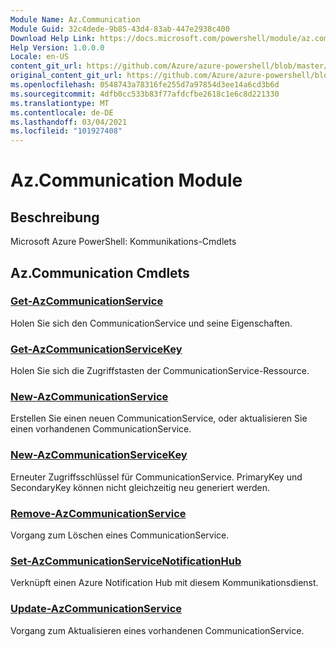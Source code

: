 ```yaml
---
Module Name: Az.Communication
Module Guid: 32c4dede-9b85-43d4-83ab-447e2938c400
Download Help Link: https://docs.microsoft.com/powershell/module/az.communication
Help Version: 1.0.0.0
Locale: en-US
content_git_url: https://github.com/Azure/azure-powershell/blob/master/src/Communication/help/Az.Communication.md
original_content_git_url: https://github.com/Azure/azure-powershell/blob/master/src/Communication/help/Az.Communication.md
ms.openlocfilehash: 0548743a78316fe255d7a97854d3ee14a6cd3b6d
ms.sourcegitcommit: 4dfb0cc533b83f77afdcfbe2618c1e6c8d221330
ms.translationtype: MT
ms.contentlocale: de-DE
ms.lasthandoff: 03/04/2021
ms.locfileid: "101927408"
---
```

# Az.Communication Module
## Beschreibung
Microsoft Azure PowerShell: Kommunikations-Cmdlets

## Az.Communication Cmdlets
### [Get-AzCommunicationService](Get-AzCommunicationService.md)
Holen Sie sich den CommunicationService und seine Eigenschaften.

### [Get-AzCommunicationServiceKey](Get-AzCommunicationServiceKey.md)
Holen Sie sich die Zugriffstasten der CommunicationService-Ressource.

### [New-AzCommunicationService](New-AzCommunicationService.md)
Erstellen Sie einen neuen CommunicationService, oder aktualisieren Sie einen vorhandenen CommunicationService.

### [New-AzCommunicationServiceKey](New-AzCommunicationServiceKey.md)
Erneuter Zugriffsschlüssel für CommunicationService.
PrimaryKey und SecondaryKey können nicht gleichzeitig neu generiert werden.

### [Remove-AzCommunicationService](Remove-AzCommunicationService.md)
Vorgang zum Löschen eines CommunicationService.

### [Set-AzCommunicationServiceNotificationHub](Set-AzCommunicationServiceNotificationHub.md)
Verknüpft einen Azure Notification Hub mit diesem Kommunikationsdienst.

### [Update-AzCommunicationService](Update-AzCommunicationService.md)
Vorgang zum Aktualisieren eines vorhandenen CommunicationService.

